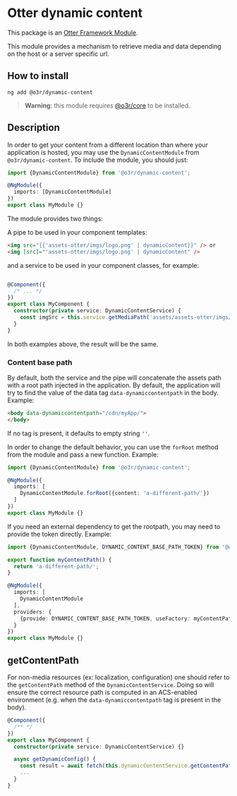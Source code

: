# Otter dynamic content

This package is an [Otter Framework Module](https://github.com/AmadeusITGroup/otter/tree/main/docs/core/MODULE.md).

This module provides a mechanism to retrieve media and data depending on the host or a server specific url.

## How to install

```shell
ng add @o3r/dynamic-content
```

> **Warning**: this module requires [@o3r/core](https://www.npmjs.com/package/@o3r/core) to be installed.

## Description

In order to get your content from a different location than where your application is hosted, you may use the ``DynamicContentModule`` from ``@o3r/dynamic-content``. To include the module, you should just:

```typescript
import {DynamicContentModule} from '@o3r/dynamic-content';

@NgModule({
  imports: [DynamicContentModule]
})
export class MyModule {}
```

The module provides two things:

A pipe to be used in your component templates:

```html
<img src="{{'assets-otter/imgs/logo.png' | dynamicContent}}" /> or
<img [src]="'assets-otter/imgs/logo.png' | dynamicContent" />
```

and a service to be used in your component classes, for example:

```typescript

@Component({
  /* ... */
})
export class MyComponent {
  constructor(private service: DynamicContentService) {
    const imgSrc = this.service.getMediaPath('assets/assets-otter/imgs/logo.png');
  }
}
```

In both examples above, the result will be the same.

### Content base path

By default, both the service and the pipe will concatenate the assets path with a root path injected in the application. By default, the application will try to find the value of the data tag ``data-dynamiccontentpath`` in the body. Example:

```html
<body data-dynamiccontentpath="/cdn/myApp/">
</body>
```

If no tag is present, it defaults to empty string ``''``.

In order to change the default behavior, you can use the ``forRoot`` method from the module and pass a new function. Example:

```typescript
import {DynamicContentModule} from '@o3r/dynamic-content';

@NgModule({
  imports: [
    DynamicContentModule.forRoot({content: 'a-different-path/'})
  ]
})
export class MyModule {}
```

If you need an external dependency to get the rootpath, you may need to provide the token directly.
Example:

```typescript
import {DynamicContentModule, DYNAMIC_CONTENT_BASE_PATH_TOKEN} from '@o3r/dynamic-content';

export function myContentPath() {
  return 'a-different-path/';
}

@NgModule({
  imports: [
    DynamicContentModule
  ],
  providers: {
    {provide: DYNAMIC_CONTENT_BASE_PATH_TOKEN, useFactory: myContentPath}
  }
})
export class MyModule {}
```

## getContentPath

For non-media resources (ex: localization, configuration) one should refer to the ``getContentPath`` method of the ``DynamicContentService``. Doing so will ensure the correct resource path is computed in an ACS-enabled environment (e.g. when the ``data-dynamiccontentpath`` tag is present in the body).

```typescript
@Component({
  /** */
})
export class MyComponent {
  constructor(private service: DynamicContentService) {}

  async getDynamicConfig() {
    const result = await fetch(this.dynamicContentService.getContentPath('global.config.post.json'));
    ...
  }
}
```
